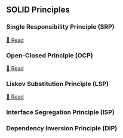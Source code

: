 ## SOLID Principles

### Single Responsibility Principle (SRP)
[🔗 Read](./solid/1-srp.md)

### Open-Closed Principle (OCP)
[🔗 Read](./solid/2-ocp.md)

### Liskov Substitution Principle (LSP)
[🔗 Read](./solid/3-lsp.md)

### Interface Segregation Principle (ISP)

### Dependency Inversion Principle (DIP)
